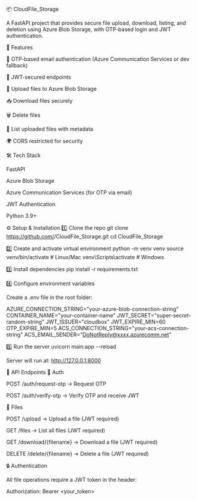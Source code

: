 📦 CloudFile_Storage

A FastAPI project that provides secure file upload, download, listing, and deletion using Azure Blob Storage, with OTP-based login and JWT authentication.

🚀 Features

🔐 OTP-based email authentication (Azure Communication Services or dev fallback)

🔑 JWT-secured endpoints

📂 Upload files to Azure Blob Storage

📥 Download files securely

🗑️ Delete files

📜 List uploaded files with metadata

🌍 CORS restricted for security

🛠️ Tech Stack

FastAPI

Azure Blob Storage

Azure Communication Services
 (for OTP via email)

JWT Authentication

Python 3.9+

⚙️ Setup & Installation
1️⃣ Clone the repo
git clone https://github.com/<your-username>/CloudFile_Storage.git
cd CloudFile_Storage

2️⃣ Create and activate virtual environment
python -m venv venv
source venv/bin/activate   # Linux/Mac
venv\Scripts\activate      # Windows

3️⃣ Install dependencies
pip install -r requirements.txt

4️⃣ Configure environment variables

Create a .env file in the root folder:

AZURE_CONNECTION_STRING="your-azure-blob-connection-string"
CONTAINER_NAME="your-container-name"
JWT_SECRET="super-secret-random-string"
JWT_ISSUER="cloudbox"
JWT_EXPIRE_MIN=60
OTP_EXPIRE_MIN=5
ACS_CONNECTION_STRING="your-acs-connection-string"
ACS_EMAIL_SENDER="DoNotReply@xxxx.azurecomm.net"

5️⃣ Run the server
uvicorn main:app --reload


Server will run at: http://127.0.0.1:8000

📌 API Endpoints
🔑 Auth

POST /auth/request-otp → Request OTP

POST /auth/verify-otp → Verify OTP and receive JWT

📂 Files

POST /upload → Upload a file (JWT required)

GET /files → List all files (JWT required)

GET /download/{filename} → Download a file (JWT required)

DELETE /delete/{filename} → Delete a file (JWT required)

🔒 Authentication

All file operations require a JWT token in the header:

Authorization: Bearer <your_token>
